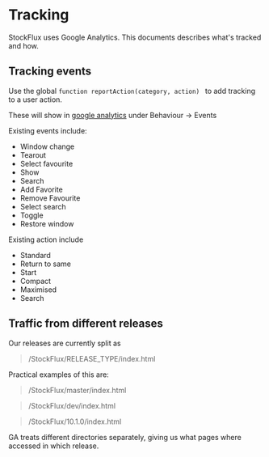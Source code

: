 # Tracking
StockFlux uses Google Analytics. This documents describes what's tracked and how.

## Tracking events
Use the global ```function reportAction(category, action) ``` to add tracking to a user action.

These will show in [google analytics](analytics.google.com) under Behaviour -> Events

Existing events include:
- Window change
- Tearout
- Select favourite
- Show
- Search
- Add Favorite
- Remove Favourite
- Select search
- Toggle
- Restore window

Existing action include
- Standard
- Return to same
- Start
- Compact
- Maximised
- Search

## Traffic from different releases
Our releases are currently split as
> /StockFlux/RELEASE_TYPE/index.html

Practical examples of this are:

> /StockFlux/master/index.html

> /StockFlux/dev/index.html

> /StockFlux/10.1.0/index.html

GA treats different directories separately, giving us what pages where accessed in which release.





